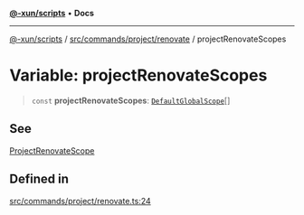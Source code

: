 [**@-xun/scripts**](../../../../../README.md) • **Docs**

***

[@-xun/scripts](../../../../../README.md) / [src/commands/project/renovate](../README.md) / projectRenovateScopes

# Variable: projectRenovateScopes

> `const` **projectRenovateScopes**: [`DefaultGlobalScope`](../../../../configure/enumerations/DefaultGlobalScope.md)[]

## See

[ProjectRenovateScope](../../../../configure/enumerations/DefaultGlobalScope.md)

## Defined in

[src/commands/project/renovate.ts:24](https://github.com/Xunnamius/xscripts/blob/ba9f63839da3826ddc001b87c07464b3feaa49e7/src/commands/project/renovate.ts#L24)
